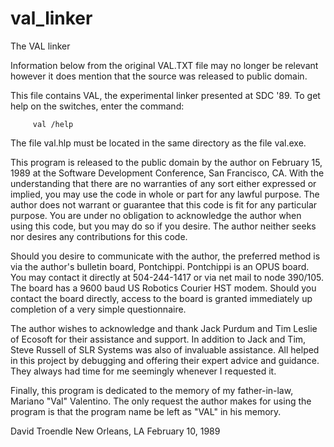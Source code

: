 # val_linker
The VAL linker

Information below from the original VAL.TXT file may no longer be relevant
however it does mention that the source was released to public domain.


This file contains VAL, the experimental linker presented at SDC '89.
To get help on the switches, enter the command:

         val /help

The file val.hlp must be located in the same directory as the file val.exe.

This program is released to the public domain by the author on February 15,
1989 at the Software Development Conference, San Francisco, CA.  With the
understanding that there are no warranties of any sort either expressed or
implied, you may use the code in whole or part for any lawful purpose. The
author does not warrant or guarantee that this code is fit for any particular
purpose. You are under no obligation to acknowledge the author when using
this code, but you may do so if you desire.  The author neither seeks nor
desires any contributions for this code.

Should you desire to communicate with the author, the preferred method is
via the author's bulletin board, Pontchippi.  Pontchippi is an OPUS board.
You may contact it directly at 504-244-1417 or via net mail to node 390/105.
The board has a 9600 baud US Robotics Courier HST modem.  Should you contact
the board directly, access to the board is granted immediately up completion
of a very simple questionnaire.

The author wishes to acknowledge and thank Jack Purdum and Tim Leslie of
Ecosoft for their assistance and support.  In addition to Jack and Tim,
Steve Russell of SLR Systems was also of invaluable assistance. All helped
in this project by debugging and offering their expert advice and guidance.
They always had time for me seemingly whenever I requested it.

Finally, this program is dedicated to the memory of my father-in-law,
Mariano "Val" Valentino.  The only request the author makes for using the
program is that the program name be left as "VAL" in his memory.

David Troendle
New Orleans, LA
February 10, 1989
